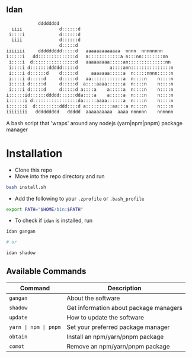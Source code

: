 ## Idan

```bash
            dddddddd
  iiii              d::::::d
 i::::i             d::::::d
  iiii              d::::::d
                    d:::::d
iiiiiii     ddddddddd:::::d   aaaaaaaaaaaaa  nnnn  nnnnnnnn
i:::::i   dd::::::::::::::d   a::::::::::::a n:::nn::::::::nn
 i::::i  d::::::::::::::::d   aaaaaaaaa:::::an::::::::::::::nn
 i::::i d:::::::ddddd:::::d            a::::ann:::::::::::::::n
 i::::i d::::::d    d:::::d     aaaaaaa:::::a  n:::::nnnn:::::n
 i::::i d:::::d     d:::::d   aa::::::::::::a  n::::n    n::::n
 i::::i d:::::d     d:::::d  a::::aaaa::::::a  n::::n    n::::n
 i::::i d:::::d     d:::::d a::::a    a:::::a  n::::n    n::::n
i::::::id::::::ddddd::::::dda::::a    a:::::a  n::::n    n::::n
i::::::i d:::::::::::::::::da:::::aaaa::::::a  n::::n    n::::n
i::::::i  d:::::::::ddd::::d a::::::::::aa:::a n::::n    n::::n
iiiiiiii   ddddddddd   ddddd  aaaaaaaaaa  aaaa nnnnnn    nnnnnn
```

A bash script that 'wraps' around any nodejs (yarn|npm|pnpm) package manager

# Installation

- Clone this repo
- Move into the repo directory and run

```bash
bash install.sh
```

- Add the following to your `.zprofile` or `.bash_profile`

```bash
export PATH="$HOME/bin:$PATH"
```

- To check if `idan` is installed, run

```bash
idan gangan

# or

idan shadow
```

## Available Commands

| Command               | Description                            |
| --------------------- | -------------------------------------- |
| `gangan`              | About the software                     |
| `shadow`              | Get information about package managers |
| `update`              | How to update the software             |
| `yarn \| npm \| pnpm` | Set your preferred package manager     |
| `obtain`              | Install an npm/yarn/pnpm package       |
| `comot`               | Remove an npm/yarn/pnpm package        |
